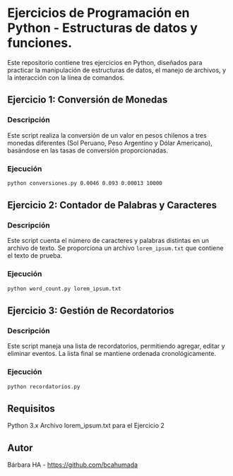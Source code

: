 # Ejercicios de Programación en Python - Estructuras de datos y funciones.

Este repositorio contiene tres ejercicios en Python, diseñados para practicar la manipulación de estructuras de datos, el manejo de archivos, y la interacción con la línea de comandos.

## Ejercicio 1: Conversión de Monedas

### Descripción
Este script realiza la conversión de un valor en pesos chilenos a tres monedas diferentes (Sol Peruano, Peso Argentino y Dólar Americano), basándose en las tasas de conversión proporcionadas.

### Ejecución
```bash
python conversiones.py 0.0046 0.093 0.00013 10000
```


## Ejercicio 2: Contador de Palabras y Caracteres

### Descripción
Este script cuenta el número de caracteres y palabras distintas en un archivo de texto. Se proporciona un archivo `lorem_ipsum.txt` que contiene el texto de prueba.

### Ejecución
```bash
python word_count.py lorem_ipsum.txt
```


## Ejercicio 3: Gestión de Recordatorios

### Descripción
Este script maneja una lista de recordatorios, permitiendo agregar, editar y eliminar eventos. La lista final se mantiene ordenada cronológicamente.

### Ejecución
```bash
python recordatorios.py
```


## Requisitos

Python 3.x
Archivo lorem_ipsum.txt para el Ejercicio 2



## Autor
Bárbara HA - https://github.com/bcahumada
